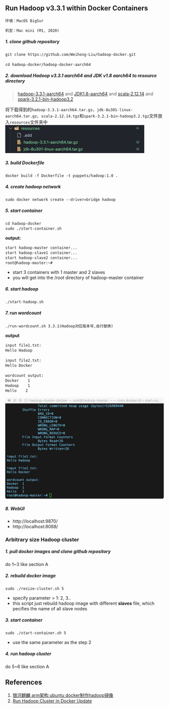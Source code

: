 ## Run Hadoop v3.3.1 within Docker Containers

`环境：MacOS BigSur`

`机型：Mac mini (M1, 2020)`


##### 1. clone github repository
```
git clone https://github.com/Weihong-Liu/hadoop-docker.git

cd hadoop-docker/hadoop-docker-aarch64
```
##### 2. download Hadoop v3.3.1 aarch64 and JDK v1.8 aarch64 to resource directory

> [hadoop-3.3.1-aarch64](https://dlcdn.apache.org/hadoop/common/hadoop-3.3.1/hadoop-3.3.1-aarch64.tar.gz) and [JDK1.8-aarch64](https://gitee.com/Bric666/java/attach_files/803375/download/jdk-8u301-linux-aarch64.tar.gz) and [scala-2.12.14](https://downloads.lightbend.com/scala/2.12.14/scala-2.12.14.tgz) and [spark-3.2.1-bin-hadoop3.2](https://dlcdn.apache.org/spark/spark-3.2.1/spark-3.2.1-bin-hadoop3.2.tgz)

将下载得到的`hadoop-3.3.1-aarch64.tar.gz`、`jdk-8u301-linux-aarch64.tar.gz`、`scala-2.12.14.tgz`和`spark-3.2.1-bin-hadoop3.2.tgz`文件放入`resources`文件夹中
![alt tag](image1.png)
##### 3. build Dockerfile
```
docker build -f Dockerfile -t puppets/hadoop:1.0 .
```

##### 4. create hadoop network

```
sudo docker network create --driver=bridge hadoop
```

##### 5. start container

```
cd hadoop-docker
sudo ./start-container.sh
```

**output:**

```
start hadoop-master container...
start hadoop-slave1 container...
start hadoop-slave2 container...
root@hadoop-master:~# 
```
- start 3 containers with 1 master and 2 slaves
- you will get into the /root directory of hadoop-master container

##### 6. start hadoop

```
./start-hadoop.sh
```

##### 7. run wordcount

```
./run-wordcount.sh 3.3.1(Hadoop对应版本号,自行替换)
```

**output**

```
input file1.txt:
Hello Hadoop

input file2.txt:
Hello Docker

wordcount output:
Docker    1
Hadoop    1
Hello    2
```
![alt tag](image2.png)
##### 8. WebUI
- http://localhost:9870/
- http://localhost:8088/




### Arbitrary size Hadoop cluster

##### 1. pull docker images and clone github repository

do 1~3 like section A

##### 2. rebuild docker image

```
sudo ./resize-cluster.sh 5
```
- specify parameter > 1: 2, 3..
- this script just rebuild hadoop image with different **slaves** file, which pecifies the name of all slave nodes


##### 3. start container

```
sudo ./start-container.sh 5
```
- use the same parameter as the step 2

##### 4. run hadoop cluster 

do 5~6 like section A

## References
1. [银河麒麟 arm架构 ubuntu docker制作hadoop镜像](https://www.cnblogs.com/erlou96/p/13857749.html)
2. [Run Hadoop Cluster in Docker Update](http://kiwenlau.com/2016/06/26/hadoop-cluster-docker-update-english/)